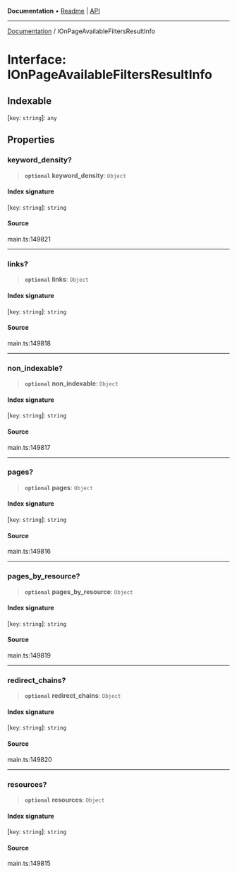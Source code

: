 **Documentation** • [Readme](../README.md) \| [API](../globals.md)

***

[Documentation](../README.md) / IOnPageAvailableFiltersResultInfo

# Interface: IOnPageAvailableFiltersResultInfo

## Indexable

 \[`key`: `string`\]: `any`

## Properties

### keyword\_density?

> **`optional`** **keyword\_density**: `Object`

#### Index signature

 \[`key`: `string`\]: `string`

#### Source

main.ts:149821

***

### links?

> **`optional`** **links**: `Object`

#### Index signature

 \[`key`: `string`\]: `string`

#### Source

main.ts:149818

***

### non\_indexable?

> **`optional`** **non\_indexable**: `Object`

#### Index signature

 \[`key`: `string`\]: `string`

#### Source

main.ts:149817

***

### pages?

> **`optional`** **pages**: `Object`

#### Index signature

 \[`key`: `string`\]: `string`

#### Source

main.ts:149816

***

### pages\_by\_resource?

> **`optional`** **pages\_by\_resource**: `Object`

#### Index signature

 \[`key`: `string`\]: `string`

#### Source

main.ts:149819

***

### redirect\_chains?

> **`optional`** **redirect\_chains**: `Object`

#### Index signature

 \[`key`: `string`\]: `string`

#### Source

main.ts:149820

***

### resources?

> **`optional`** **resources**: `Object`

#### Index signature

 \[`key`: `string`\]: `string`

#### Source

main.ts:149815
